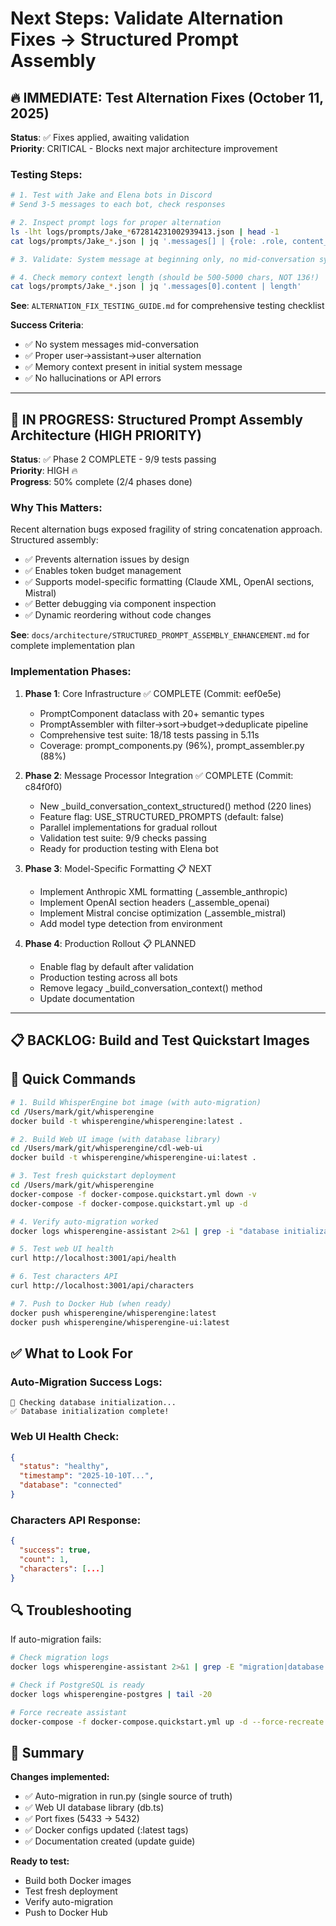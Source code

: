 # Next Steps: Validate Alternation Fixes → Structured Prompt Assembly

## 🔥 IMMEDIATE: Test Alternation Fixes (October 11, 2025)

**Status**: ✅ Fixes applied, awaiting validation  
**Priority**: CRITICAL - Blocks next major architecture improvement

### Testing Steps:

```bash
# 1. Test with Jake and Elena bots in Discord
# Send 3-5 messages to each bot, check responses

# 2. Inspect prompt logs for proper alternation
ls -lht logs/prompts/Jake_*672814231002939413.json | head -1
cat logs/prompts/Jake_*.json | jq '.messages[] | {role: .role, content_preview: .content[:100]}'

# 3. Validate: System message at beginning only, no mid-conversation system messages

# 4. Check memory context length (should be 500-5000 chars, NOT 136!)
cat logs/prompts/Jake_*.json | jq '.messages[0].content | length'
```

**See**: `ALTERNATION_FIX_TESTING_GUIDE.md` for comprehensive testing checklist

**Success Criteria**:
- ✅ No system messages mid-conversation
- ✅ Proper user→assistant→user alternation
- ✅ Memory context present in initial system message
- ✅ No hallucinations or API errors

---

## 🚀 IN PROGRESS: Structured Prompt Assembly Architecture (HIGH PRIORITY)

**Status**: ✅ Phase 2 COMPLETE - 9/9 tests passing  
**Priority**: HIGH 🔥  
**Progress**: 50% complete (2/4 phases done)

### Why This Matters:
Recent alternation bugs exposed fragility of string concatenation approach. Structured assembly:
- ✅ Prevents alternation issues by design
- ✅ Enables token budget management
- ✅ Supports model-specific formatting (Claude XML, OpenAI sections, Mistral)
- ✅ Better debugging via component inspection
- ✅ Dynamic reordering without code changes

**See**: `docs/architecture/STRUCTURED_PROMPT_ASSEMBLY_ENHANCEMENT.md` for complete implementation plan

### Implementation Phases:
1. **Phase 1**: Core Infrastructure ✅ COMPLETE (Commit: eef0e5e)
   - PromptComponent dataclass with 20+ semantic types
   - PromptAssembler with filter→sort→budget→deduplicate pipeline
   - Comprehensive test suite: 18/18 tests passing in 5.11s
   - Coverage: prompt_components.py (96%), prompt_assembler.py (88%)
   
2. **Phase 2**: Message Processor Integration ✅ COMPLETE (Commit: c84f0f0)
   - New _build_conversation_context_structured() method (220 lines)
   - Feature flag: USE_STRUCTURED_PROMPTS (default: false)
   - Parallel implementations for gradual rollout
   - Validation test suite: 9/9 checks passing
   - Ready for production testing with Elena bot
   
3. **Phase 3**: Model-Specific Formatting 📋 NEXT
   - Implement Anthropic XML formatting (_assemble_anthropic)
   - Implement OpenAI section headers (_assemble_openai)
   - Implement Mistral concise optimization (_assemble_mistral)
   - Add model type detection from environment
   
4. **Phase 4**: Production Rollout 📋 PLANNED
   - Enable flag by default after validation
   - Production testing across all bots
   - Remove legacy _build_conversation_context() method
   - Update documentation

---

## 📋 BACKLOG: Build and Test Quickstart Images

## 🚀 Quick Commands

```bash
# 1. Build WhisperEngine bot image (with auto-migration)
cd /Users/mark/git/whisperengine
docker build -t whisperengine/whisperengine:latest .

# 2. Build Web UI image (with database library)
cd /Users/mark/git/whisperengine/cdl-web-ui
docker build -t whisperengine/whisperengine-ui:latest .

# 3. Test fresh quickstart deployment
cd /Users/mark/git/whisperengine
docker-compose -f docker-compose.quickstart.yml down -v
docker-compose -f docker-compose.quickstart.yml up -d

# 4. Verify auto-migration worked
docker logs whisperengine-assistant 2>&1 | grep -i "database initialization"

# 5. Test web UI health
curl http://localhost:3001/api/health

# 6. Test characters API
curl http://localhost:3001/api/characters

# 7. Push to Docker Hub (when ready)
docker push whisperengine/whisperengine:latest
docker push whisperengine/whisperengine-ui:latest
```

## ✅ What to Look For

### Auto-Migration Success Logs:
```
🔧 Checking database initialization...
✅ Database initialization complete!
```

### Web UI Health Check:
```json
{
  "status": "healthy",
  "timestamp": "2025-10-10T...",
  "database": "connected"
}
```

### Characters API Response:
```json
{
  "success": true,
  "count": 1,
  "characters": [...]
}
```

## 🔍 Troubleshooting

If auto-migration fails:
```bash
# Check migration logs
docker logs whisperengine-assistant 2>&1 | grep -E "migration|database|error"

# Check if PostgreSQL is ready
docker logs whisperengine-postgres | tail -20

# Force recreate assistant
docker-compose -f docker-compose.quickstart.yml up -d --force-recreate whisperengine-assistant
```

## 📝 Summary

**Changes implemented:**
- ✅ Auto-migration in run.py (single source of truth)
- ✅ Web UI database library (db.ts)
- ✅ Port fixes (5433 → 5432)
- ✅ Docker configs updated (:latest tags)
- ✅ Documentation created (update guide)

**Ready to test:**
- Build both Docker images
- Test fresh deployment
- Verify auto-migration
- Push to Docker Hub
